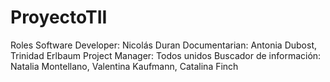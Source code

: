# ProyectoTII
Roles
Software Developer: Nicolás Duran
Documentarian: Antonia Dubost, Trinidad Erlbaum
Project Manager: Todos unidos
Buscador de información: Natalia Montellano, Valentina Kaufmann, Catalina Finch

